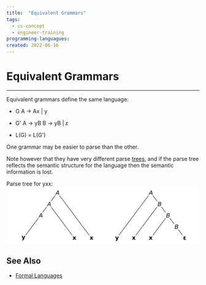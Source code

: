 ```yaml
---
title:  "Equivalent Grammars"
tags:
  - cs-concept
  - engineer-training
programming-languagues:
created: 2022-06-16
---
```

# Equivalent Grammars
---
Equivalent grammars define the same language:

- G
A $\rightarrow$ Ax | y

- G'
A $\rightarrow$ yB
B $\rightarrow$ yB | $\varepsilon$

- L(G) = L(G')

One grammar may be easier to parse than the other. 

Note however that they have very different parse [trees](notes/trees.md), and if the parse tree reflects the semantic structure for the language then the semantic information is lost.

Parse tree for yxx:
![](/notes/images/parse-tree-leftmost-rightmost.png)

## See Also
- [Formal Languages](notes/formal-languages.md)
